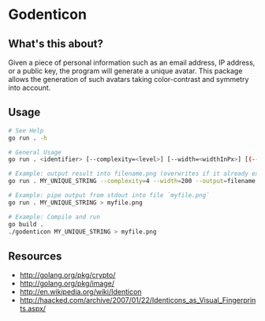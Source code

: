 # Godenticon

## What's this about?

Given a piece of personal information such as an email address, IP address, or a public key, the program will generate a
unique avatar.
This package allows the generation of such avatars taking color-contrast and symmetry into account.

## Usage

```bash
# See Help
go run . -h

# General Usage
go run . <identifier> [--complexity=<level>] [--width=<widthInPx>] [(--output=<filePathAndName> [--overwriteExistingFile])]

# Example: output result into filename.png (overwrites if it already exists)
go run . MY_UNIQUE_STRING --complexity=4 --width=200 --output=filename.png --overwriteExistingFile

# Example: pipe output from stdout into file `myfile.png`
go run . MY_UNIQUE_STRING > myfile.png

# Example: Compile and run
go build .
./godenticon MY_UNIQUE_STRING > myfile.png
```

## Resources

* http://golang.org/pkg/crypto/
* http://golang.org/pkg/image/
* http://en.wikipedia.org/wiki/Identicon
* http://haacked.com/archive/2007/01/22/Identicons_as_Visual_Fingerprints.aspx/

